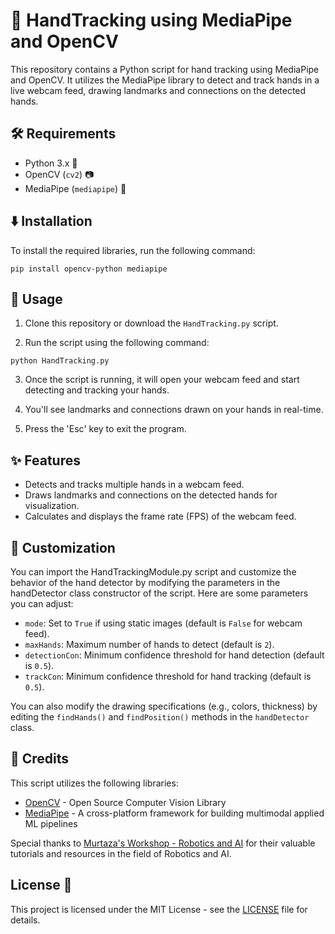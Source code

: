 # 👐 HandTracking using MediaPipe and OpenCV

This repository contains a Python script for hand tracking using MediaPipe and OpenCV. It utilizes the MediaPipe library to detect and track hands in a live webcam feed, drawing landmarks and connections on the detected hands.

## 🛠️ Requirements

- Python 3.x 🐍
- OpenCV (`cv2`) 📷
- MediaPipe (`mediapipe`) 🎥

## ⬇️ Installation

To install the required libraries, run the following command:

```
pip install opencv-python mediapipe
```

## 🚀 Usage 

1. Clone this repository or download the `HandTracking.py` script.

2. Run the script using the following command:

```
python HandTracking.py
```

3. Once the script is running, it will open your webcam feed and start detecting and tracking your hands.

4. You'll see landmarks and connections drawn on your hands in real-time.

5. Press the 'Esc' key to exit the program.

## ✨ Features

- Detects and tracks multiple hands in a webcam feed.
- Draws landmarks and connections on the detected hands for visualization.
- Calculates and displays the frame rate (FPS) of the webcam feed.

## 🔧 Customization 

You can import the  HandTrackingModule.py script and customize the behavior of the hand detector by modifying the parameters in the handDetector class constructor of the script. Here are some parameters you can adjust:

- `mode`: Set to `True` if using static images (default is `False` for webcam feed).
- `maxHands`: Maximum number of hands to detect (default is `2`).
- `detectionCon`: Minimum confidence threshold for hand detection (default is `0.5`).
- `trackCon`: Minimum confidence threshold for hand tracking (default is `0.5`).

You can also modify the drawing specifications (e.g., colors, thickness) by editing the `findHands()` and `findPosition()` methods in the `handDetector` class.

## 🙏 Credits 

This script utilizes the following libraries:

- [OpenCV](https://opencv.org/) - Open Source Computer Vision Library
- [MediaPipe](https://google.github.io/mediapipe/) - A cross-platform framework for building multimodal applied ML pipelines

Special thanks to [Murtaza's Workshop - Robotics and AI](https://www.youtube.com/@murtazasworkshop) for their valuable tutorials and resources in the field of Robotics and AI.

## License 📝

This project is licensed under the MIT License - see the [LICENSE](LICENSE) file for details.
